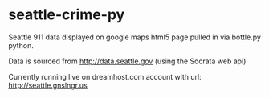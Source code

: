 seattle-crime-py
================

Seattle 911 data displayed on google maps html5 page pulled in via bottle.py python.

Data is sourced from http://data.seattle.gov (using the Socrata web api)

Currently running live on dreamhost.com account with url: http://seattle.gnslngr.us
